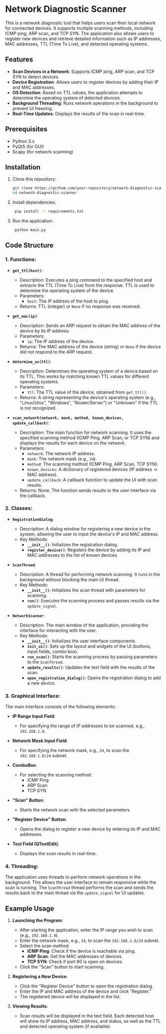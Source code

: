 # Network Diagnostic Scanner

This is a network diagnostic tool that helps users scan their local network for connected devices. It supports multiple scanning methods, including ICMP ping, ARP scan, and TCP SYN. The application also allows users to register new devices and retrieve detailed information such as IP addresses, MAC addresses, TTL (Time To Live), and detected operating systems.

## Features

- **Scan Devices in a Network**: Supports ICMP ping, ARP scan, and TCP SYN to detect devices.
- **Device Registration**: Allows users to register devices by adding their IP and MAC addresses.
- **OS Detection**: Based on TTL values, the application attempts to determine the operating system of detected devices.
- **Background Threading**: Runs network operations in the background to prevent UI freezing.
- **Real-Time Updates**: Displays the results of the scan in real-time.

## Prerequisites

- Python 3.x
- PyQt5 (for GUI)
- Scapy (for network scanning)

## Installation

1. Clone this repository:
   ```bash
   git clone https://github.com/your-repository/network-diagnostic-scanner.git
   cd network-diagnostic-scanner
   ```

2. Install dependencies:
   ```bash
    pip install -r requirements.txt
   ```
3. Run the application:
   ```bash
    python main.py
   ```
   
## Code Structure

### 1. **Functions**:

- **`get_ttl(host)`**:
    - Description: Executes a ping command to the specified host and extracts the TTL (Time To Live) from the response. TTL is used to determine the operating system of the device.
    - Parameters:
        - `host`: The IP address of the host to ping.
    - Returns: TTL (integer) or `None` if no response was received.

- **`get_mac(ip)`**:
    - Description: Sends an ARP request to obtain the MAC address of the device by its IP address.
    - Parameters:
        - `ip`: The IP address of the device.
    - Returns: The MAC address of the device (string) or `None` if the device did not respond to the ARP request.

- **`determine_os(ttl)`**:
    - Description: Determines the operating system of a device based on its TTL. This works by matching known TTL values for different operating systems.
    - Parameters:
        - `ttl`: The TTL value of the device, obtained from `get_ttl()`.
    - Returns: A string representing the device's operating system (e.g., "Linux/Unix", "Windows", "Router/Server") or "Unknown" if the TTL is not recognized.

- **`scan_network(network, mask, method, known_devices, update_callback)`**:
    - Description: The main function for network scanning. It uses the specified scanning method (ICMP Ping, ARP Scan, or TCP SYN) and displays the results for each device on the network.
    - Parameters:
        - `network`: The network IP address.
        - `mask`: The network mask (e.g., `24`).
        - `method`: The scanning method (ICMP Ping, ARP Scan, TCP SYN).
        - `known_devices`: A dictionary of registered devices (IP address -> MAC address).
        - `update_callback`: A callback function to update the UI with scan results.
    - Returns: None. The function sends results to the user interface via the callback.

### 2. **Classes**:

- **`RegistrationDialog`**:
    - Description: A dialog window for registering a new device in the system, allowing the user to input the device's IP and MAC address.
    - Key Methods:
        - **`__init__()`**: Initializes the registration dialog.
        - **`register_device()`**: Registers the device by adding its IP and MAC addresses to the list of known devices.

- **`ScanThread`**:
    - Description: A thread for performing network scanning. It runs in the background without blocking the main UI thread.
    - Key Methods:
        - **`__init__()`**: Initializes the scan thread with parameters for scanning.
        - **`run()`**: Executes the scanning process and passes results via the `update_signal`.

- **`NetworkScanner`**:
    - Description: The main window of the application, providing the interface for interacting with the user.
    - Key Methods:
        - **`__init__()`**: Initializes the user interface components.
        - **`init_ui()`**: Sets up the layout and widgets of the UI (buttons, input fields, combo box).
        - **`run_scan()`**: Starts the scanning process by passing parameters to the `ScanThread`.
        - **`update_results()`**: Updates the text field with the results of the scan.
        - **`open_registration_dialog()`**: Opens the registration dialog to add a new device.

### 3. **Graphical Interface**:

The main interface consists of the following elements:

- **IP Range Input Field**:
    - For specifying the range of IP addresses to be scanned, e.g., `192.168.1.0`.
  
- **Network Mask Input Field**:
    - For specifying the network mask, e.g., `24`, to scan the `192.168.1.0/24` subnet.
  
- **ComboBox**:
    - For selecting the scanning method:
        - ICMP Ping
        - ARP Scan
        - TCP SYN

- **"Scan" Button**:
    - Starts the network scan with the selected parameters.

- **"Register Device" Button**:
    - Opens the dialog to register a new device by entering its IP and MAC addresses.

- **Text Field (QTextEdit)**:
    - Displays the scan results in real-time.

### 4. **Threading**:

The application uses threads to perform network operations in the background. This allows the user interface to remain responsive while the scan is running. The `ScanThread` thread performs the scan and sends the results back to the main thread via the `update_signal` for UI updates.

## Example Usage

1. **Launching the Program**:
    - After starting the application, enter the IP range you wish to scan (e.g., `192.168.1.0`).
    - Enter the network mask, e.g., `24`, to scan the `192.168.1.0/24` subnet.
    - Select the scan method:
        - **ICMP Ping**: Check if the device is reachable via ping.
        - **ARP Scan**: Get the MAC addresses of devices.
        - **TCP SYN**: Check if port 80 is open on devices.
    - Click the "Scan" button to start scanning.

2. **Registering a New Device**:
    - Click the "Register Device" button to open the registration dialog.
    - Enter the IP and MAC address of the device and click "Register."
    - The registered device will be displayed in the list.

3. **Viewing Results**:
    - Scan results will be displayed in the text field. Each detected host will show its IP address, MAC address, and status, as well as the TTL and detected operating system (if available).
